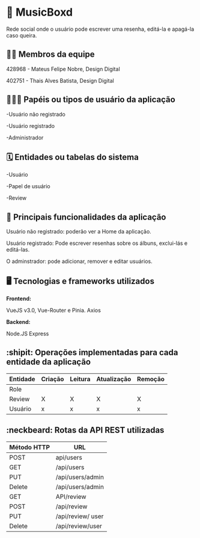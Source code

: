 # :checkered_flag: MusicBoxd

Rede social onde o usuário pode escrever uma resenha, editá-la e apagá-la caso queira.

## :technologist: Membros da equipe

428968 - Mateus Felipe Nobre, Design Digital

402751 - Thais Alves Batista, Design Digital

## :people_holding_hands: Papéis ou tipos de usuário da aplicação

-Usuário não registrado

-Usuário registrado

-Administrador



## :spiral_calendar: Entidades ou tabelas do sistema

-Usuário

-Papel de usuário

-Review

## :triangular_flag_on_post:	 Principais funcionalidades da aplicação

Usuário não registrado: poderão ver a Home da aplicação.

Usuário registrado: Pode escrever resenhas sobre os álbuns, exclui-lás e editá-las.

O adminstrador: pode adicionar, remover e editar usuários.


## :desktop_computer: Tecnologias e frameworks utilizados

**Frontend:**

VueJS v3.0, Vue-Router e Pinia.
Axios

**Backend:**

Node.JS
Express


## :shipit: Operações implementadas para cada entidade da aplicação


| Entidade| Criação | Leitura | Atualização | Remoção |
| --- | --- | --- | --- | --- |
| Role |  |    |  | |
| Review | X |  X  |  X | X |
| Usuário | x |  x  | x | x |



## :neckbeard: Rotas da API REST utilizadas

| Método HTTP | URL |
| --- | --- |
| POST | api/users| admin
| GET | /api/users| admin 
| PUT | /api/users/admin |
| Delete | /api/users/admin |
| GET | API/review|user|
| POST | /api/review| user
| PUT | /api/review/ user |
| Delete | /api/review/user |


